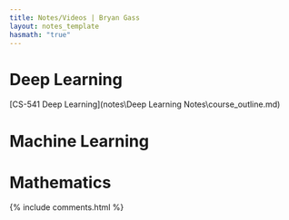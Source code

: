 ```yaml
---
title: Notes/Videos | Bryan Gass
layout: notes_template
hasmath: "true"
---
```

# Deep Learning 
[CS-541 Deep Learning](notes\Deep Learning Notes\course_outline.md)

# Machine Learning


# Mathematics



{% include comments.html %}

